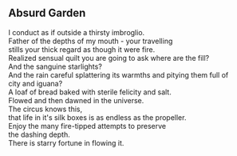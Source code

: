 Absurd Garden
-------------
I conduct as if outside a thirsty imbroglio.  
Father of the depths of my mouth - your travelling  
stills your thick regard as though it were fire.  
Realized sensual quilt you are going to ask where are the fill?  
And the sanguine starlights?  
And the rain careful splattering its warmths and pitying them full of  
city and iguana?  
A loaf of bread baked with sterile felicity and salt.  
Flowed and then dawned in the universe.  
The circus knows this,  
that life in it's silk boxes is as endless as the propeller.  
Enjoy the many fire-tipped attempts to preserve  
the dashing depth.  
There is starry fortune in flowing it.  
